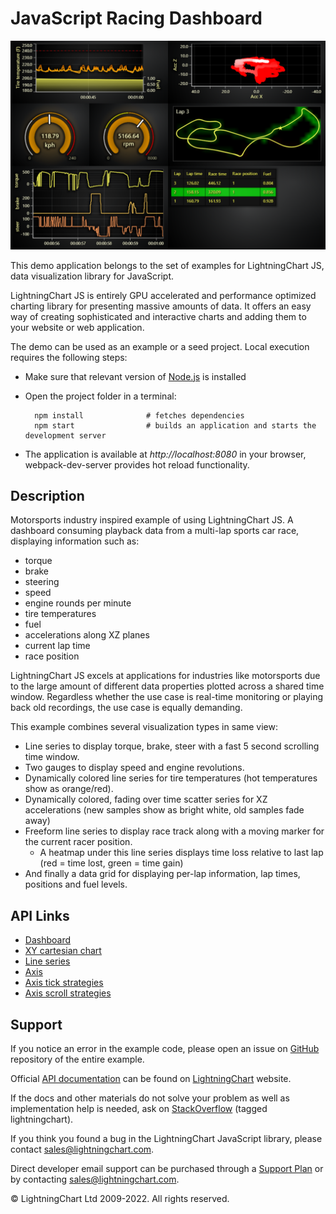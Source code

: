 # JavaScript Racing Dashboard

![JavaScript Racing Dashboard](racingDashboard-darkGold.png)

This demo application belongs to the set of examples for LightningChart JS, data visualization library for JavaScript.

LightningChart JS is entirely GPU accelerated and performance optimized charting library for presenting massive amounts of data. It offers an easy way of creating sophisticated and interactive charts and adding them to your website or web application.

The demo can be used as an example or a seed project. Local execution requires the following steps:

-   Make sure that relevant version of [Node.js](https://nodejs.org/en/download/) is installed
-   Open the project folder in a terminal:

          npm install              # fetches dependencies
          npm start                # builds an application and starts the development server

-   The application is available at _http://localhost:8080_ in your browser, webpack-dev-server provides hot reload functionality.


## Description

Motorsports industry inspired example of using LightningChart JS.
A dashboard consuming playback data from a multi-lap sports car race, displaying information such as:

-   torque
-   brake
-   steering
-   speed
-   engine rounds per minute
-   tire temperatures
-   fuel
-   accelerations along XZ planes
-   current lap time
-   race position

LightningChart JS excels at applications for industries like motorsports due to the large amount of different data properties plotted across a shared time window.
Regardless whether the use case is real-time monitoring or playing back old recordings, the use case is equally demanding.

This example combines several visualization types in same view:

-   Line series to display torque, brake, steer with a fast 5 second scrolling time window.
-   Two gauges to display speed and engine revolutions.
-   Dynamically colored line series for tire temperatures (hot temperatures show as orange/red).
-   Dynamically colored, fading over time scatter series for XZ accelerations (new samples show as bright white, old samples fade away)
-   Freeform line series to display race track along with a moving marker for the current racer position.
    -   A heatmap under this line series displays time loss relative to last lap (red = time lost, green = time gain)
-   And finally a data grid for displaying per-lap information, lap times, positions and fuel levels.


## API Links

* [Dashboard]
* [XY cartesian chart]
* [Line series]
* [Axis]
* [Axis tick strategies]
* [Axis scroll strategies]


## Support

If you notice an error in the example code, please open an issue on [GitHub][0] repository of the entire example.

Official [API documentation][1] can be found on [LightningChart][2] website.

If the docs and other materials do not solve your problem as well as implementation help is needed, ask on [StackOverflow][3] (tagged lightningchart).

If you think you found a bug in the LightningChart JavaScript library, please contact sales@lightningchart.com.

Direct developer email support can be purchased through a [Support Plan][4] or by contacting sales@lightningchart.com.

[0]: https://github.com/Arction/
[1]: https://lightningchart.com/lightningchart-js-api-documentation/
[2]: https://lightningchart.com
[3]: https://stackoverflow.com/questions/tagged/lightningchart
[4]: https://lightningchart.com/support-services/

© LightningChart Ltd 2009-2022. All rights reserved.


[Dashboard]: https://lightningchart.com/js-charts/api-documentation/v8.0.0/classes/Dashboard.html
[XY cartesian chart]: https://lightningchart.com/js-charts/api-documentation/v8.0.0/classes/ChartXY.html
[Line series]: https://lightningchart.com/js-charts/api-documentation/v8.0.0/
[Axis]: https://lightningchart.com/js-charts/api-documentation/v8.0.0/classes/Axis.html
[Axis tick strategies]: https://lightningchart.com/js-charts/api-documentation/v8.0.0/variables/AxisTickStrategies.html
[Axis scroll strategies]: https://lightningchart.com/js-charts/api-documentation/v8.0.0/variables/AxisScrollStrategies.html

